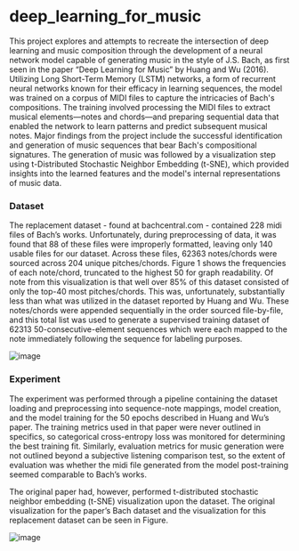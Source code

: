 # deep_learning_for_music

This project explores and attempts to recreate the intersection of deep learning and music composition through the development of a neural network model capable of generating music in the style of J.S. Bach, as first seen in the paper “Deep Learning for Music” by Huang and Wu (2016).  Utilizing Long Short-Term Memory (LSTM) networks, a form of recurrent neural networks known for their efficacy in learning sequences, the model was trained on a corpus of MIDI files to capture the intricacies of Bach's compositions.  The training involved processing the MIDI files to extract musical elements—notes and chords—and preparing sequential data that enabled the network to learn patterns and predict subsequent musical notes.  Major findings from the project include the successful identification and generation of music sequences that bear Bach's compositional signatures.  The generation of music was followed by a visualization step using t-Distributed Stochastic Neighbor Embedding (t-SNE), which provided insights into the learned features and the model's internal representations of music data.

### Dataset
The replacement dataset - found at bachcentral.com - contained 228 midi files of Bach’s works.  Unfortunately, during preprocessing of data, it was found that 88 of these files were improperly formatted, leaving only 140 usable files for our dataset.  Across these files, 62363 notes/chords were sourced across 204 unique pitches/chords.  Figure 1 shows the frequencies of each note/chord, truncated to the highest 50 for graph readability.  Of note from this visualization is that well over 85% of this dataset consisted of only the top-40 most pitches/chords.  This was, unfortunately, substantially less than what was utilized in the dataset reported by Huang and Wu.  These notes/chords were appended sequentially in the order sourced file-by-file, and this total list was used to generate a supervised training dataset of 62313 50-consecutive-element sequences which were each mapped to the note immediately following the sequence for labeling purposes. 

![image](https://github.com/varun98b/deep_learning_for_music/assets/51908568/1a31699e-4083-4084-b261-614b0cf53081)

### Experiment
The experiment was performed through a pipeline containing the dataset loading and preprocessing into sequence-note mappings, model creation, and the model training for the 50 epochs described in Huang and Wu’s paper.  The training metrics used in that paper were never outlined in specifics, so categorical cross-entropy loss was monitored for determining the best training fit.  Similarly, evaluation metrics for music generation were not outlined beyond a subjective listening comparison test, so the extent of evaluation was whether the midi file generated from the model post-training seemed comparable to Bach’s works. 

The original paper had, however, performed t-distributed stochastic neighbor embedding (t-SNE) visualization upon the dataset.  The original visualization for the paper’s Bach dataset and the visualization for this replacement dataset can be seen in Figure.

![image](https://github.com/varun98b/deep_learning_for_music/assets/51908568/cffa7d9d-ba6f-4ea7-8cfe-d69d18b58a0e)

